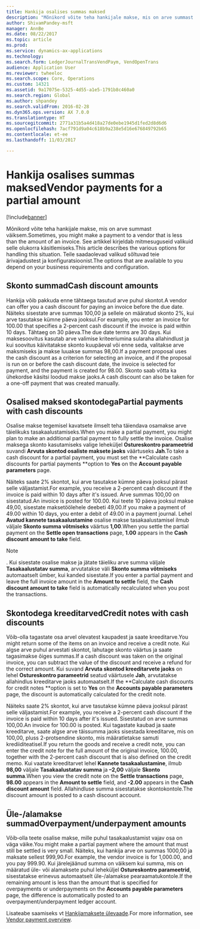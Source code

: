 ```yaml
---
title: Hankija osalises summas maksed
description: "Mõnikord võite teha hankijale makse, mis on arve summast väiksem. See artikkel kirjeldab mitmesuguseid valikuid selle olukorra käsitlemiseks. Teile saadaolevad valikud sõltuvad teie ärivajadustest ja konfiguratsioonist."
author: ShivamPandey-msft
manager: AnnBe
ms.date: 08/22/2017
ms.topic: article
ms.prod: 
ms.service: dynamics-ax-applications
ms.technology: 
ms.search.form: LedgerJournalTransVendPaym, VendOpenTrans
audience: Application User
ms.reviewer: twheeloc
ms.search.scope: Core, Operations
ms.custom: 14321
ms.assetid: 9a17075e-5325-4d55-a1e5-1791b8c460a0
ms.search.region: Global
ms.author: shpandey
ms.search.validFrom: 2016-02-28
ms.dyn365.ops.version: AX 7.0.0
ms.translationtype: HT
ms.sourcegitcommit: 2771a31b5a4d418a27de0ebe1945d1fed2d8d6d6
ms.openlocfilehash: 7acf791d9a04c618b9a238e5d16e676849792b65
ms.contentlocale: et-ee
ms.lasthandoff: 11/03/2017

---
```


# <a name="vendor-payments-for-a-partial-amount"></a><span data-ttu-id="51e7e-105">Hankija osalises summas maksed</span><span class="sxs-lookup"><span data-stu-id="51e7e-105">Vendor payments for a partial amount</span></span>

[!include[banner](../includes/banner.md)]


<span data-ttu-id="51e7e-106">Mõnikord võite teha hankijale makse, mis on arve summast väiksem.</span><span class="sxs-lookup"><span data-stu-id="51e7e-106">Sometimes, you might make a payment to a vendor that is less than the amount of an invoice.</span></span> <span data-ttu-id="51e7e-107">See artikkel kirjeldab mitmesuguseid valikuid selle olukorra käsitlemiseks.</span><span class="sxs-lookup"><span data-stu-id="51e7e-107">This article describes the various options for handling this situation.</span></span> <span data-ttu-id="51e7e-108">Teile saadaolevad valikud sõltuvad teie ärivajadustest ja konfiguratsioonist.</span><span class="sxs-lookup"><span data-stu-id="51e7e-108">The options that are available to you depend on your business requirements and configuration.</span></span> 

<a name="cash-discount-amounts"></a><span data-ttu-id="51e7e-109">Skonto summad</span><span class="sxs-lookup"><span data-stu-id="51e7e-109">Cash discount amounts</span></span>
---------------------

<span data-ttu-id="51e7e-110">Hankija võib pakkuda enne tähtaega tasutud arve puhul skontot.</span><span class="sxs-lookup"><span data-stu-id="51e7e-110">A vendor can offer you a cash discount for paying an invoice before the due date.</span></span> <span data-ttu-id="51e7e-111">Näiteks sisestate arve summas 100,00 ja sellele on määratud skonto 2%, kui arve tasutakse kümne päeva jooksul.</span><span class="sxs-lookup"><span data-stu-id="51e7e-111">For example, you enter an invoice for 100.00 that specifies a 2-percent cash discount if the invoice is paid within 10 days.</span></span> <span data-ttu-id="51e7e-112">Tähtaeg on 30 päeva.</span><span class="sxs-lookup"><span data-stu-id="51e7e-112">The due date terms are 30 days.</span></span> <span data-ttu-id="51e7e-113">Kui maksesoovitus kasutab arve valimise kriteeriumina sularaha allahindlust ja kui soovitus käivitatakse skonto kuupäeval või enne seda, valitakse arve maksmiseks ja makse luuakse summas 98,00.</span><span class="sxs-lookup"><span data-stu-id="51e7e-113">If a payment proposal uses the cash discount as a criterion for selecting an invoice, and if the proposal is run on or before the cash discount date, the invoice is selected for payment, and the payment is created for 98.00.</span></span> <span data-ttu-id="51e7e-114">Skonto saab võtta ka ühekordse käsitsi loodud makse jaoks.</span><span class="sxs-lookup"><span data-stu-id="51e7e-114">A cash discount can also be taken for a one-off payment that was created manually.</span></span>

## <a name="partial-payments-with-cash-discounts"></a><span data-ttu-id="51e7e-115">Osalised maksed skontodega</span><span class="sxs-lookup"><span data-stu-id="51e7e-115">Partial payments with cash discounts</span></span>
<span data-ttu-id="51e7e-116">Osalise makse tegemisel kavatsete ilmselt teha täiendava osamakse arve täielikuks tasakaalustamiseks.</span><span class="sxs-lookup"><span data-stu-id="51e7e-116">When you make a partial payment, you might plan to make an additional partial payment to fully settle the invoice.</span></span> <span data-ttu-id="51e7e-117">Osalise maksega skonto kasutamiseks valige leheküljel **Ostureskontro parameetrid** suvandi **Arvuta skontod osaliste maksete jaoks** väärtuseks **Jah**.</span><span class="sxs-lookup"><span data-stu-id="51e7e-117">To take a cash discount for a partial payment, you must set the **Calculate cash discounts for partial payments **option to **Yes** on the **Account payable parameters** page.</span></span> 

<span data-ttu-id="51e7e-118">Näiteks saate 2% skontot, kui arve tasutakse kümne päeva jooksul pärast selle väljastamist.</span><span class="sxs-lookup"><span data-stu-id="51e7e-118">For example, you receive a 2-percent cash discount if the invoice is paid within 10 days after it's issued.</span></span> <span data-ttu-id="51e7e-119">Arve summas 100,00 on sisestatud.</span><span class="sxs-lookup"><span data-stu-id="51e7e-119">An invoice is posted for 100.00.</span></span> <span data-ttu-id="51e7e-120">Kui teete 10 päeva jooksul makse 49,00, sisestate maksetöölehele deebeti 49,00.</span><span class="sxs-lookup"><span data-stu-id="51e7e-120">If you make a payment of 49.00 within 10 days, you enter a debit of 49.00 in a payment journal.</span></span> <span data-ttu-id="51e7e-121">Lehel **Avatud kannete tasakaalustamine** osalise makse tasakaalustamisel ilmub väljale **Skonto summa võtmiseks** väärtus **1,00**.</span><span class="sxs-lookup"><span data-stu-id="51e7e-121">When you settle the partial payment on the **Settle open transactions** page, **1.00** appears in the **Cash discount amount to take** field.</span></span> 

> [!NOTE] 
> <span data-ttu-id="51e7e-122">. Kui sisestate osalise makse ja jätate täieliku arve summa väljale **Tasakaalustatav summa**, arvutatakse väli **Skonto summa võtmiseks** automaatselt ümber, kui kanded sisestate.</span><span class="sxs-lookup"><span data-stu-id="51e7e-122">If you enter a partial payment and leave the full invoice amount in the **Amount to settle** field, the **Cash discount amount to take** field is automatically recalculated when you post the transactions.</span></span>

## <a name="credit-notes-with-cash-discounts"></a><span data-ttu-id="51e7e-123">Skontodega kreeditarved</span><span class="sxs-lookup"><span data-stu-id="51e7e-123">Credit notes with cash discounts</span></span>
<span data-ttu-id="51e7e-124">Võib-olla tagastate osa arvel olevatest kaupadest ja saate kreeditarve.</span><span class="sxs-lookup"><span data-stu-id="51e7e-124">You might return some of the items on an invoice and receive a credit note.</span></span> <span data-ttu-id="51e7e-125">Kui algse arve puhul arvestati skontot, lahutage skonto väärtus ja saate tagasimakse õiges summas.</span><span class="sxs-lookup"><span data-stu-id="51e7e-125">If a cash discount was taken on the original invoice, you can subtract the value of the discount and receive a refund for the correct amount.</span></span> <span data-ttu-id="51e7e-126">Kui suvand **Arvuta skontod kreeditarvete jaoks** on lehel **Ostureskontro parameetrid** seatud väärtusele **Jah**, arvutatakse allahindlus kreeditarve jaoks automaatselt.</span><span class="sxs-lookup"><span data-stu-id="51e7e-126">If the **Calculate cash discounts for credit notes **option is set to **Yes** on the **Accounts payable parameters** page, the discount is automatically calculated for the credit note.</span></span> 

<span data-ttu-id="51e7e-127">Näiteks saate 2% skontot, kui arve tasutakse kümne päeva jooksul pärast selle väljastamist.</span><span class="sxs-lookup"><span data-stu-id="51e7e-127">For example, you receive a 2-percent cash discount if the invoice is paid within 10 days after it's issued.</span></span> <span data-ttu-id="51e7e-128">Sisestatud on arve summas 100,00.</span><span class="sxs-lookup"><span data-stu-id="51e7e-128">An invoice for 100.00 is posted.</span></span> <span data-ttu-id="51e7e-129">Kui tagastate kaubad ja saate kreeditarve, saate algse arve täissumma jaoks sisestada kreeditarve, mis on 100,00, pluss 2-protsendine skonto, mis määratletakse samuti krediiditeatisel.</span><span class="sxs-lookup"><span data-stu-id="51e7e-129">If you return the goods and receive a credit note, you can enter the credit note for the full amount of the original invoice, 100.00, together with the 2-percent cash discount that is also defined on the credit memo.</span></span>  <span data-ttu-id="51e7e-130">Kui vaatate kreeditarvet lehel **Kannete tasakaalustamine**, ilmub **98,00** väljale **Tasakaalustatav summa** ja **–2,00** väljale **Skonto summa**.</span><span class="sxs-lookup"><span data-stu-id="51e7e-130">When you view the credit note on the **Settle transactions** page, **98.00** appears in the **Amount to settle** field, and **-2.00** appears in the **Cash discount amount** field.</span></span> <span data-ttu-id="51e7e-131">Allahindluse summa sisestatakse skontokontole.</span><span class="sxs-lookup"><span data-stu-id="51e7e-131">The discount amount is posted to a cash discount account.</span></span>

## <a name="overpaymentunderpayment-amounts"></a><span data-ttu-id="51e7e-132">Üle-/alamakse summad</span><span class="sxs-lookup"><span data-stu-id="51e7e-132">Overpayment/underpayment amounts</span></span>
<span data-ttu-id="51e7e-133">Võib‑olla teete osalise makse, mille puhul tasakaalustamist vajav osa on väga väike.</span><span class="sxs-lookup"><span data-stu-id="51e7e-133">You might make a partial payment where the amount that must still be settled is very small.</span></span> <span data-ttu-id="51e7e-134">Näiteks, kui hankija arve on summas 1000,00 ja maksate sellest 999,90.</span><span class="sxs-lookup"><span data-stu-id="51e7e-134">For example, the vendor invoice is for 1,000.00, and you pay 999.90.</span></span> <span data-ttu-id="51e7e-135">Kui järelejäänud summa on väiksem kui summa, mis on määratud üle- või alamaksete puhul leheküljel **Ostureskontro parameetrid**, sisestatakse erinevus automaatselt üle-/alamakse pearaamatukontole.</span><span class="sxs-lookup"><span data-stu-id="51e7e-135">If the remaining amount is less than the amount that is specified for overpayments or underpayments on the **Accounts payable parameters** page, the difference is automatically posted to an overpayment/underpayment ledger account.</span></span>


<span data-ttu-id="51e7e-136">Lisateabe saamiseks vt [Hankijamaksete ülevaade](../cash-bank-management/tasks/vendor-payment-overview.md).</span><span class="sxs-lookup"><span data-stu-id="51e7e-136">For more information, see [Vendor payment overview](../cash-bank-management/tasks/vendor-payment-overview.md).</span></span>

